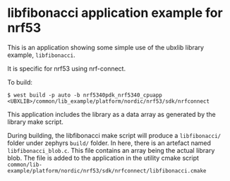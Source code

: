 # libfibonacci application example for nrf53

This is an application showing some simple use of the ubxlib library example, `libfibonacci`.

It is specific for nrf53 using nrf-connect.

To build:
```
$ west build -p auto -b nrf5340pdk_nrf5340_cpuapp <UBXLIB>/common/lib_example/platform/nordic/nrf53/sdk/nrfconnect
```

This application includes the library as a data array as generated by the library make script.

During building, the libfibonacci make script will produce a `libfibonacci/` folder under zephyrs `build/` folder. In here, there is an artefact named `libfibonacci_blob.c`. This file contains an array being the actual library blob. The file is added to the application in the utility cmake script `common/lib-example/platform/nordic/nrf53/sdk/nrfconnect/libfibonacci.cmake`